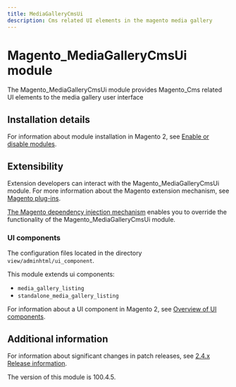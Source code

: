 ```yaml
---
title: MediaGalleryCmsUi
description: Cms related UI elements in the magento media gallery
---
```


# Magento_MediaGalleryCmsUi module

The Magento_MediaGalleryCmsUi module provides Magento_Cms related UI elements to the media gallery user interface

## Installation details

For information about module installation in Magento 2, see [Enable or disable modules](https://experienceleague.adobe.com/en/docs/commerce-operations/installation-guide/tutorials/manage-modules).

## Extensibility

Extension developers can interact with the Magento_MediaGalleryCmsUi module. For more information about the Magento extension mechanism, see [Magento plug-ins](https://developer.adobe.com/commerce/php/development/components/plugins/).

[The Magento dependency injection mechanism](https://developer.adobe.com/commerce/php/development/components/dependency-injection/) enables you to override the functionality of the Magento_MediaGalleryCmsUi module.

### UI components

The configuration files located in the directory `view/adminhtml/ui_component`.

This module extends ui components:

- `media_gallery_listing`
- `standalone_media_gallery_listing`

For information about a UI component in Magento 2, see [Overview of UI components](https://developer.adobe.com/commerce/frontend-core/ui-components/).

## Additional information

For information about significant changes in patch releases, see [2.4.x Release information](https://experienceleague.adobe.com/en/docs/commerce-operations/release/notes/overview).

<InlineAlert slots="text" />
The version of this module is 100.4.5.
